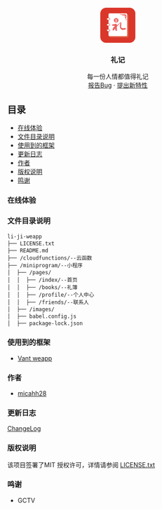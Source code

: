 <p align="center">
  <a href="https://github.com/micahh28/li-ji-weapp">
    <img src="doc/logo.png" alt="Logo" width="80" height="80">
  </a>

  <h3 align="center">礼记</h3>
  <p align="center">
    每一份人情都值得礼记
    <br />
    <a href="https://github.com/micahh28/li-ji-weapp/issues">报告Bug</a>
    ·
    <a href="https://github.com/micahh28/li-ji-weapp/issues">提出新特性</a>
  </p>

</p>

 
## 目录

- [在线体验](#在线体验)
- [文件目录说明](#文件目录说明)
- [使用到的框架](#使用到的框架)
- [更新日志](#更新日志)
- [作者](#作者)
- [版权说明](#版权说明)
- [鸣谢](#鸣谢)

### 在线体验


### 文件目录说明

```
li-ji-weapp 
├── LICENSE.txt
├── README.md
├── /cloudfunctions/--云函数
├── /miniprogram/--小程序
│  ├── /pages/
│  │  ├── /index/--首页
│  │  ├── /books/--礼簿
│  │  ├── /profile/--个人中心
│  │  ├── /friends/--联系人
│  ├── /images/
│  ├── babel.config.js
│  ├── package-lock.json
```

### 使用到的框架

- [Vant weapp](https://github.com/youzan/vant-weapp)

### 作者

- [micahh28](https://github.com/micahh28)


### 更新日志

[ChangeLog](https://github.com/micahh28/li-ji-weapp/releases)

### 版权说明

该项目签署了MIT 授权许可，详情请参阅 [LICENSE.txt](https://github.com/micahh28/li-ji-weapp/blob/master/LICENSE)

### 鸣谢

- GCTV

<!-- links -->
[license-url]: https://github.com/micahh28/li-ji-weapp/blob/master/LICENSE.txt

